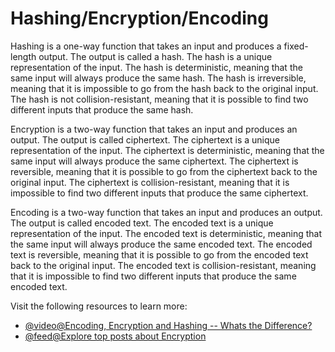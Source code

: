 # Hashing/Encryption/Encoding

Hashing is a one-way function that takes an input and produces a fixed-length output. The output is called a hash. The hash is a unique representation of the input. The hash is deterministic, meaning that the same input will always produce the same hash. The hash is irreversible, meaning that it is impossible to go from the hash back to the original input. The hash is not collision-resistant, meaning that it is possible to find two different inputs that produce the same hash.

Encryption is a two-way function that takes an input and produces an output. The output is called ciphertext. The ciphertext is a unique representation of the input. The ciphertext is deterministic, meaning that the same input will always produce the same ciphertext. The ciphertext is reversible, meaning that it is possible to go from the ciphertext back to the original input. The ciphertext is collision-resistant, meaning that it is impossible to find two different inputs that produce the same ciphertext.

Encoding is a two-way function that takes an input and produces an output. The output is called encoded text. The encoded text is a unique representation of the input. The encoded text is deterministic, meaning that the same input will always produce the same encoded text. The encoded text is reversible, meaning that it is possible to go from the encoded text back to the original input. The encoded text is collision-resistant, meaning that it is impossible to find two different inputs that produce the same encoded text.

Visit the following resources to learn more:

- [@video@Encoding, Encryption and Hashing -- Whats the Difference?](https://www.youtube.com/watch?v=-bAnBzvMLig)
- [@feed@Explore top posts about Encryption](https://app.daily.dev/tags/encryption?ref=roadmapsh)
